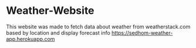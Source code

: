 # Weather-Website
This website was made to fetch data about weather from weatherstack.com based by location and display forecast info
https://sedhom-weather-app.herokuapp.com